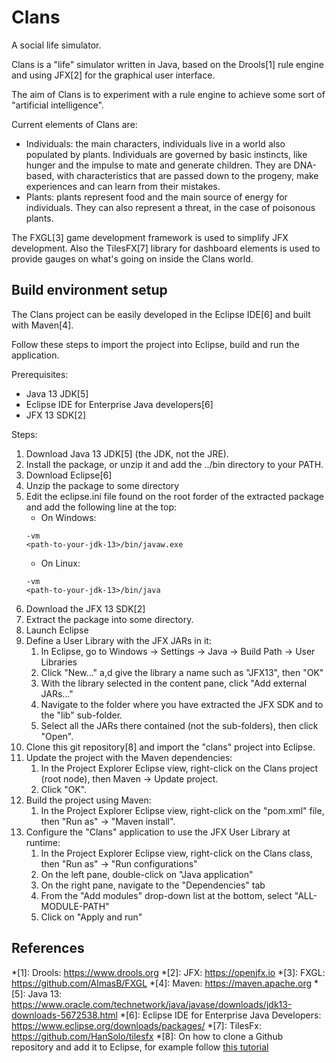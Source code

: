# Clans
A social life simulator.

Clans is a "life" simulator written in Java, based on the Drools[1] rule engine and using JFX[2] for the graphical user interface.

The aim of Clans is to experiment with a rule engine to achieve some sort of "artificial intelligence". 

Current elements of Clans are:
- Individuals: the main characters, individuals live in a world also populated by plants. Individuals are governed by basic instincts, like hunger and the impulse to mate and generate children. They are DNA-based, with characteristics that are passed down to the progeny, make experiences and can learn from their mistakes.
- Plants: plants represent food and the main source of energy for individuals. They can also represent a threat, in the case of poisonous plants.

The FXGL[3] game development framework is used to simplify JFX development.
Also the TilesFX[7] library for dashboard elements is used to provide gauges on what's going on inside the Clans world.

## Build environment setup
The Clans project can be easily developed in the Eclipse IDE[6] and built with Maven[4].

Follow these steps to import the project into Eclipse, build and run the application.

Prerequisites:
- Java 13 JDK[5]
- Eclipse IDE for Enterprise Java developers[6]
- JFX 13 SDK[2]

Steps:
1. Download Java 13 JDK[5] (the JDK, not the JRE).
1. Install the package, or unzip it and add the ../bin directory to your PATH.
1. Download Eclipse[6]
1. Unzip the package to some directory
1. Edit the eclipse.ini file found on the root forder of the extracted package and add the following line at the top:
   - On Windows:
   ```
   -vm
   <path-to-your-jdk-13>/bin/javaw.exe
   ```
   - On Linux:
   ```
   -vm
   <path-to-your-jdk-13>/bin/java
   ```
1. Download the JFX 13 SDK[2]
1. Extract the package into some directory.
1. Launch Eclipse
1. Define a User Library with the JFX JARs in it:
   1. In Eclipse, go to Windows -> Settings -> Java -> Build Path -> User Libraries
   1. Click "New..." a,d give the library a name such as "JFX13", then "OK"
   1. With the library selected in the content pane, click "Add external JARs..."
   1. Navigate to the folder where you have extracted the JFX SDK and to the "lib" sub-folder.
   1. Select all the JARs there contained (not the sub-folders), then click "Open".
1. Clone this git repository[8] and import the "clans" project into Eclipse.
1. Update the project with the Maven dependencies:
   1. In the Project Explorer Eclipse view, right-click on the Clans project (root node), then Maven -> Update project.
   1. Click "OK".
1. Build the project using Maven:
   1. In the Project Explorer Eclipse view, right-click on the "pom.xml" file, then "Run as" -> "Maven install". 
1. Configure the "Clans" application to use the JFX User Library at runtime:
   1. In the Project Explorer Eclipse view, right-click on the Clans class, then "Run as" -> "Run configurations"
   1. On the left pane, double-click on "Java application"
   1. On the right pane, navigate to the "Dependencies" tab
   1. From the "Add modules" drop-down list at the bottom, select "ALL-MODULE-PATH"
   1. Click on "Apply and run"

## References
*[1]: Drools: https://www.drools.org
*[2]: JFX: https://openjfx.io
*[3]: FXGL: https://github.com/AlmasB/FXGL
*[4]: Maven: https://maven.apache.org
*[5]: Java 13: https://www.oracle.com/technetwork/java/javase/downloads/jdk13-downloads-5672538.html
*[6]: Eclipse IDE for Enterprise Java Developers: https://www.eclipse.org/downloads/packages/
*[7]: TilesFx: https://github.com/HanSolo/tilesfx
*[8]: On how to clone a Github repository and add it to Eclipse, for example follow [this tutorial](https://github.com/collab-uniba/socialcde4eclipse/wiki/How-to-import-a-GitHub-project-into-Eclipse)
